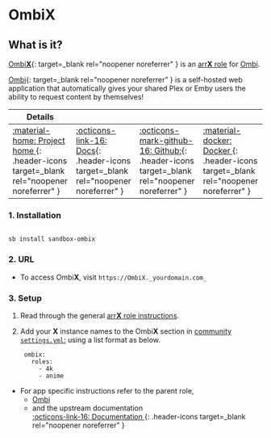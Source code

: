 # Ombi**X**

## What is it?

[Ombi**X**](https://ombi.io){: target=_blank rel="noopener noreferrer" } is an [arr**X** role](../../community/apps/arrx.md) for [Ombi](../../sandbox/apps/ombi.md).

[Ombi](https://ombi.io/){: target=_blank rel="noopener noreferrer" } is a self-hosted web application that automatically gives your shared Plex or Emby users the ability to request content by themselves!

| Details     |             |             |             |
|-------------|-------------|-------------|-------------|
| [:material-home: Project home ](https://ombi.io/){: .header-icons target=_blank rel="noopener noreferrer" } | [:octicons-link-16: Docs](https://docs.ombi.app/guides/installation/){: .header-icons target=_blank rel="noopener noreferrer" } | [:octicons-mark-github-16: Github:](https://github.com/Ombi-app/Ombi){: .header-icons target=_blank rel="noopener noreferrer" } | [:material-docker: Docker ](https://hub.docker.com/r/hotio/ombi){: .header-icons target=_blank rel="noopener noreferrer" }|

### 1. Installation

``` shell

sb install sandbox-ombix

```

### 2. URL

- To access Ombi**X**, visit `https://OmbiX._yourdomain.com_`

### 3. Setup

1. Read through the general [arr**X** role instructions](../../community/apps/arrx.md).

2. Add your **X** instance names to the Ombi**X** section in [community `settings.yml`:](../../community/settings.md) using a list format as below.

   ``` { .yaml }
    ombix:
      roles:
        - 4k
        - anime
   ```

- For app specific instructions refer to the parent role,
     - [Ombi](../../sandbox/apps/ombi.md)<Br/>
     - and the upstream documentation <BR/>
       [:octicons-link-16: Documentation ](https://docs.ombi.app/guides/installation/){: .header-icons target=_blank rel="noopener noreferrer" }
